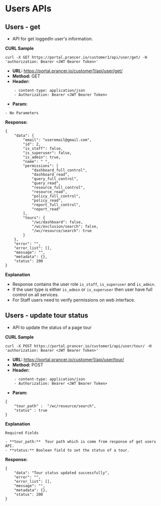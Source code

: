 **Users APIs**
===

**Users - get**
---
- API for get loggedIn user's information.

**CURL Sample**
```
curl -X GET https://portal.prancer.io/customer1/api/user/get/ -H 'authorization: Bearer <JWT Bearer Token>'
```

- **URL:** https://portal.prancer.io/customer1/api/user/get/
- **Method:** GET
- **Header:**
```
    - content-type: application/json
    - Authorization: Bearer <JWT Bearer Token>
```
- **Param:**
```
- No Parameters
```

**Response:**
```
{
    "data": {
        "email": "useremail@gmail.com",
        "id": 2,
        "is_staff": false,
        "is_superuser": false,
        "is_admin": true,
        "name": " ",
        "permissions": [
            "dashboard_full_control",
            "dashboard_read",
            "query_full_control",
            "query_read",
            "resource_full_control",
            "resource_read",
            "policy_full_control",
            "policy_read",
            "report_full_control",
            "report_read"
        ],
        "tours": {
            "/wc/dashboard": false,
            "/wc/exclusion/search": false,
            "/wc/resource/search": true
        }
    },
    "error": "",
    "error_list": [],
    "message": "",
    "metadata": {},
    "status": 200
}
```

**Explanation**
- Response contains the user role `is_staff`, `is_superuser` and `is_admin`.
- If the user type is either `is_admin` or `is_superuser` then user have full control on all services.
- For Staff users need to verify permissions on web interface.



**Users - update tour status**
---
- API to update the status of a page tour

**CURL Sample**
```
curl -X POST https://portal.prancer.io/customer1/api/user/tour/ -H 'authorization: Bearer <JWT Bearer Token>'
```

- **URL:** https://portal.prancer.io/customer1/api/user/tour/
- **Method:** POST
- **Header:**
```
    - content-type: application/json
    - Authorization: Bearer <JWT Bearer Token>
```
- **Param:**
```
{
	"tour_path" :  "/wc/resource/search",
	"status" : true
}
```


**Explanation**

`Required Fields`

    - **tour_path:**  Tour path which is come from response of get users API.
    - **status:** Boolean field to set the status of a tour.

**Response:**
```
{
    "data": "Tour status updated successfully",
    "error": "",
    "error_list": [],
    "message": "",
    "metadata": {},
    "status": 200
}
```
